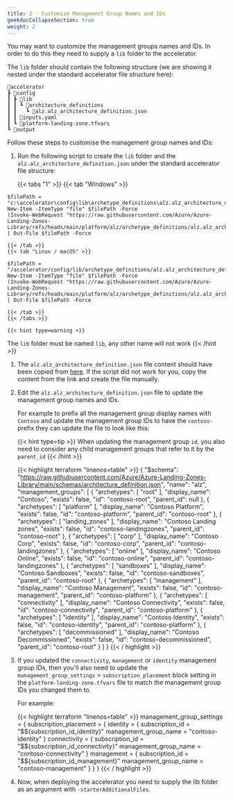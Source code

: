 ```yaml
---
title: 2 - Customize Management Group Names and IDs
geekdocCollapseSection: true
weight: 2
---
```


You may want to customize the management groups names and IDs. In order to do this they need to supply a `lib` folder to the accelerator.

The `lib` folder should contain the following structure (we are showing it nested under the standard accelerator file structure here):

```plaintext
📂accelerator
┣ 📂config
┃ ┣ 📂lib
┃ ┃ ┗ 📂architecture_definitions
┃ ┃   ┗ 📜alz.alz_architecture_definition.json
┃ ┃ 📜inputs.yaml
┃ ┗ 📜platform-landing-zone.tfvars
┗ 📂output
```

Follow these steps to customise the management group names and IDs:

1. Run the following script to create the `lib` folder and the `alz.alz_architecture_definition.json` under the standard accelerator file structure:

    {{< tabs "1" >}}
    {{< tab "Windows" >}}
```pwsh
$filePath = "c:\accelerator\config\lib\archetype_definitions\alz.alz_architecture_definition.json"
New-Item -ItemType "file" $filePath -Force
(Invoke-WebRequest "https://raw.githubusercontent.com/Azure/Azure-Landing-Zones-Library/refs/heads/main/platform/alz/archetype_definitions/alz.alz_architecture_definition.json").Content | Out-File $filePath -Force
```
    {{< /tab >}}
    {{< tab "Linux / macOS" >}}
```pwsh
$filePath = "/accelerator/config/lib/archetype_definitions/alz.alz_architecture_definition.json"
New-Item -ItemType "file" $filePath -Force
(Invoke-WebRequest "https://raw.githubusercontent.com/Azure/Azure-Landing-Zones-Library/refs/heads/main/platform/alz/archetype_definitions/alz.alz_architecture_definition.json").Content | Out-File $filePath -Force
```
    {{< /tab >}}
    {{< /tabs >}}

    {{< hint type=warning >}}
The `lib` folder must be named `lib`, any other name will not work
    {{< /hint >}}

1. The `alz.alz_architecture_definition.json` file content should have been copied from [here](https://github.com/Azure/Azure-Landing-Zones-Library/blob/main/platform/alz/architecture_definitions/alz.alz_architecture_definition.json). If the script did not work for you, copy the content from the link and create the file manually.

1. Edit the `alz.alz_architecture_definition.json` file to update the management group names and IDs. 

    For example to prefix all the management group display names with `Contoso` and update the management group IDs to have the `contoso-` prefix they can update the file to look like this:

    {{< hint type=tip >}}
When updating the management group `id`, you also need to consider any child management groups that refer to it by the `parent_id`
    {{< /hint >}}

    {{< highlight terraform "linenos=table" >}}
    {
      "$schema": "https://raw.githubusercontent.com/Azure/Azure-Landing-Zones-Library/main/schemas/architecture_definition.json",
      "name": "alz",
      "management_groups": [
        {
          "archetypes": [
            "root"
          ],
          "display_name": "Contoso",
          "exists": false,
          "id": "contoso-root",
          "parent_id": null
        },
        {
          "archetypes": [
            "platform"
          ],
          "display_name": "Contoso Platform",
          "exists": false,
          "id": "contoso-platform",
          "parent_id": "contoso-root"
        },
        {
          "archetypes": [
            "landing_zones"
          ],
          "display_name": "Contoso Landing zones",
          "exists": false,
          "id": "contoso-landingzones",
          "parent_id": "contoso-root"
        },
        {
          "archetypes": [
            "corp"
          ],
          "display_name": "Contoso Corp",
          "exists": false,
          "id": "contoso-corp",
          "parent_id": "contoso-landingzones"
        },
        {
          "archetypes": [
            "online"
          ],
          "display_name": "Contoso Online",
          "exists": false,
          "id": "contoso-online",
          "parent_id": "contoso-landingzones"
        },
        {
          "archetypes": [
            "sandboxes"
          ],
          "display_name": "Contoso Sandboxes",
          "exists": false,
          "id": "contoso-sandboxes",
          "parent_id": "contoso-root"
        },
        {
          "archetypes": [
            "management"
          ],
          "display_name": "Contoso Management",
          "exists": false,
          "id": "contoso-management",
          "parent_id": "contoso-platform"
        },
        {
          "archetypes": [
            "connectivity"
          ],
          "display_name": "Contoso Connectivity",
          "exists": false,
          "id": "contoso-connectivity",
          "parent_id": "contoso-platform"
        },
        {
          "archetypes": [
            "identity"
          ],
          "display_name": "Contoso Identity",
          "exists": false,
          "id": "contoso-identity",
          "parent_id": "contoso-platform"
        },
        {
          "archetypes": [
            "decommissioned"
          ],
          "display_name": "Contoso Decommissioned",
          "exists": false,
          "id": "contoso-decommissioned",
          "parent_id": "contoso-root"
        }
      ]
    }
    {{< / highlight >}}

1. If you updated the `connectivity`, `management` or `identity` management group IDs, then you'll also need to update the `management_group_settings` > `subscription_placement` block setting in the `platform-landing-zone.tfvars` file to match the management group IDs you changed them to.

    For example:

    {{< highlight terraform "linenos=table" >}}
    management_group_settings = {
      subscription_placement = {
        identity = {
          subscription_id       = "$${subscription_id_identity}"
          management_group_name = "contoso-identity"
        }
        connectivity = {
          subscription_id       = "$${subscription_id_connectivity}"
          management_group_name = "contoso-connectivity"
        }
        management = {
          subscription_id       = "$${subscription_id_management}"
          management_group_name = "contoso-management"
        }
      }
    }
    {{< / highlight >}}

1. Now, when deploying the accelerator you need to supply the lib folder as an argument with `-starterAdditionalFiles`.
